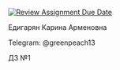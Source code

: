 [![Review Assignment Due Date](https://classroom.github.com/assets/deadline-readme-button-22041afd0340ce965d47ae6ef1cefeee28c7c493a6346c4f15d667ab976d596c.svg)](https://classroom.github.com/a/tfg-U6Wm)


Едигарян Карина Арменовна

Telegram: @greenpeach13

ДЗ №1
